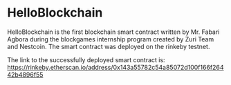 # HelloBlockchain
HelloBlockchain is the first blockchain smart contract written by Mr. Fabari Agbora during the blockgames internship program created by Zuri Team and Nestcoin. The smart contract was deployed on the rinkeby testnet.

The link to the successfully deployed smart contract is: https://rinkeby.etherscan.io/address/0x143a55782c54a85072d100f166f26442b4896f55
